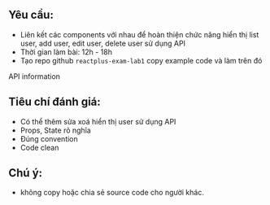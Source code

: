 ## Yêu cầu:
- Liên kết các components với nhau để hoàn thiện chức năng hiển thị list user, add user, edit user, delete user sử dụng API
- Thời gian làm bài: 12h - 18h
- Tạo repo github `reactplus-exam-lab1` copy example code và làm trên đó

API information 

## Tiêu chí đánh giá:
- Có thể thêm sửa xoá hiển thị user sử dụng API
- Props, State rõ nghĩa 
- Đúng convention
- Code clean 

## Chú ý:
- không copy hoặc chia sẻ source code cho người khác.
